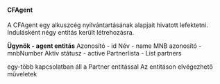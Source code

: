 #### **CFAgent**

A CFAgent egy alkuszcég nyilvántartásának alapjait hivatott lefektetni.
Indulásként négy entitás került létrehozásra.

**Ügynök - agent entitás**
Azonosító       - id
Név             - name
MNB azonosító   - mnbNumber
Aktív státusz   - active
Partnerlista    - List<Parner> partners

egy-több kapcsolatban áll a Partner entitással
Az entitáson elvégezhető műveletek
